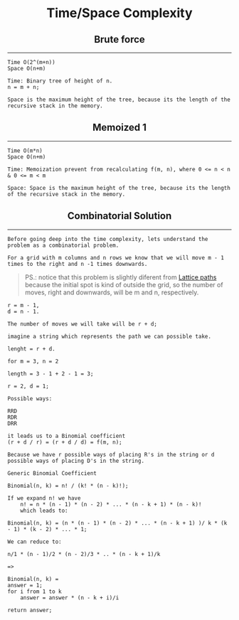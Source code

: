 # <center> Time/Space Complexity</center>


## <center> Brute force </center>
---

    Time O(2^(m+n))
    Space O(n+m) 

    Time: Binary tree of height of n.
    n = m + n; 
                
    Space is the maximum height of the tree, because its the length of the recursive stack in the memory.

## <center> Memoized 1 </center>
---
    Time O(m*n)
    Space O(n+m) 

    Time: Memoization prevent from recalculating f(m, n), where 0 <= n < n & 0 <= m < m 

    Space: Space is the maximum height of the tree, because its the length of the recursive stack in the memory.

## <center> Combinatorial Solution </center>
---

    Before going deep into the time complexity, lets understand the problem as a combinatorial problem.

    For a grid with m columns and n rows we know that we will move m - 1 times to the right and n -1 times downwards.

>PS.: notice that this problem is slightly diferent from [Lattice paths](https://projecteuler.net/problem=15) because the initial spot is kind of outside the grid, so the number of moves, right and downwards, will be m and n, respectively.

    r = m - 1,
    d = n - 1.

    The number of moves we will take will be r + d;

    imagine a string which represents the path we can possible take.
    
    lenght = r + d.

    for m = 3, n = 2 

    length = 3 - 1 + 2 - 1 = 3;

    r = 2, d = 1;

    Possible ways:

    RRD
    RDR
    DRR

    it leads us to a Binomial coefficient
    (r + d / r) = (r + d / d) = f(m, n);

    Because we have r possible ways of placing R's in the string or d possible ways of placing D's in the string.

    Generic Binomial Coefficient

    Binomial(n, k) = n! / (k! * (n - k)!);

    If we expand n! we have 
        n! = n * (n - 1) * (n - 2) * ... * (n - k + 1) * (n - k)!
        which leads to:

    Binomial(n, k) = (n * (n - 1) * (n - 2) * ... * (n - k + 1) )/ k * (k - 1) * (k - 2) * ... * 1;

    We can reduce to:

    n/1 * (n - 1)/2 * (n - 2)/3 * .. * (n - k + 1)/k

    =>

    Binomial(n, k) =
    answer = 1;
    for i from 1 to k
        answer = answer * (n - k + i)/i
    
    return answer;
    
    